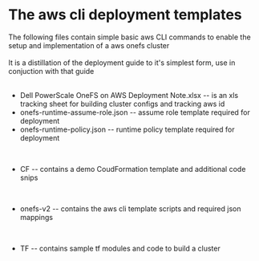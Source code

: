 # The aws cli deployment templates
The following files contain simple basic aws CLI commands to enable the setup and implementation of a aws onefs cluster
<br>
<br>
It is a distillation of the deployment guide to it's simplest form, use in conjuction with that guide
<br>
<br>
* Dell PowerScale OneFS on AWS Deployment Note.xlsx -- is an xls tracking sheet for building cluster configs and tracking aws id
* onefs-runtime-assume-role.json -- assume role template required for deployment  
* onefs-runtime-policy.json -- runtime policy template required for deployment  
<br>

* CF -- contains a demo CoudFormation template and additional code snips


<br>

* onefs-v2 -- contains the aws cli template scripts and required json mappings  

<br>

* TF -- contains sample tf modules and code to build a cluster